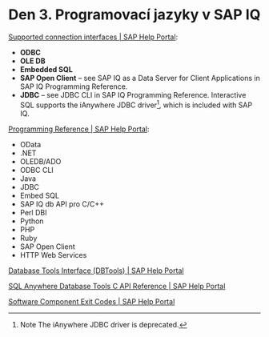 # Den 3. Programovací jazyky v SAP IQ

[Supported connection interfaces | SAP Help Portal](https://help.sap.com/docs/SAP_IQ/a8937bea84f21015a80bc776cf758d50/a6bd183784f2101588d683306f03b5ee.html):

-   **ODBC**
-   **OLE DB**
-   **Embedded SQL**
-   **SAP Open Client** – see SAP IQ as a Data Server for Client Applications in SAP IQ Programming Reference.
-   **JDBC** – see JDBC CLI in SAP IQ Programming Reference. Interactive SQL supports the iAnywhere JDBC driver[^ijdbc], which is included with SAP IQ.

[Programming Reference | SAP Help Portal](https://help.sap.com/docs/SAP_IQ/a894a54d84f21015b142ffe773888f8c/4680d260114f4683b79dd3dcc4770166.html):

- OData
- .NET
- OLEDB/ADO
- ODBC CLI
- Java
- JDBC
- Embed SQL
- SAP IQ db API pro C/C++
- Perl DBI
- Python
- PHP
- Ruby
- SAP Open Client
- HTTP Web Services

[Database Tools Interface (DBTools) | SAP Help Portal](https://help.sap.com/docs/SAP_IQ/a894a54d84f21015b142ffe773888f8c/3bd7508e6c5f1014ac34ad27d1dd1abb.html)

[SQL Anywhere Database Tools C API Reference | SAP Help Portal](https://help.sap.com/docs/SAP_IQ/a894a54d84f21015b142ffe773888f8c/815f197f6ce21014a94ef3aaf99a0c4c.html)

[Software Component Exit Codes | SAP Help Portal](https://help.sap.com/docs/SAP_IQ/a894a54d84f21015b142ffe773888f8c/3be2a6b66c5f10149c10fa0b095c758e.html)


[^ijdbc]: Note The iAnywhere JDBC driver is deprecated.